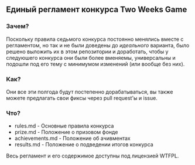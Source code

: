 ## Единый регламент конкурса Two Weeks Game

### Зачем?
Поскольку правила седьмого конкурса постоянно менялись вместе с регламентом, но так и не были доведены до *идеального* варианта, было решено выложить их в этом репозитории и доработать, чтобы у следуюшего конкурса они были более вменяемы, универсальны и подошли под его тему с минимумом изменений (или вообще без них).

### Как?
Они все эти полгода будут постепенно дорабатываться, вы также можете предлагать свои фиксы через pull request'ы и issue.

### Что?
* rules.md - Основные правила конкурса
* prize.md - Положение о призовом фонде
* achievements.md - Положение об ачивментах
* results.md - Положение о подведении итогов конкурса

Весь регламент и его содержимое доступны под лицензией WTFPL.